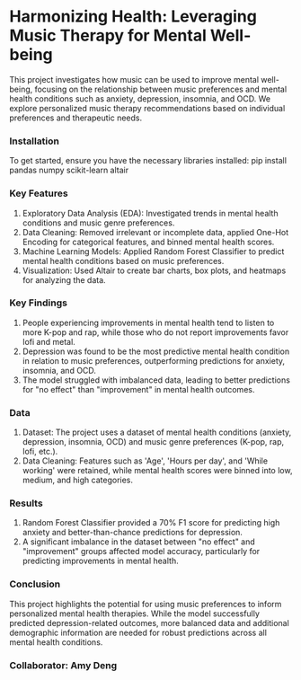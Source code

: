# Harmonizing Health: Leveraging Music Therapy for Mental Well-being

This project investigates how music can be used to improve mental well-being, focusing on the relationship between music preferences and mental health conditions such as anxiety, depression, insomnia, and OCD. We explore personalized music therapy recommendations based on individual preferences and therapeutic needs.

### Installation

To get started, ensure you have the necessary libraries installed: pip install pandas numpy scikit-learn altair


### Key Features
1. Exploratory Data Analysis (EDA): Investigated trends in mental health conditions and music genre preferences.
2. Data Cleaning: Removed irrelevant or incomplete data, applied One-Hot Encoding for categorical features, and binned mental health scores.
3. Machine Learning Models: Applied Random Forest Classifier to predict mental health conditions based on music preferences.
4. Visualization: Used Altair to create bar charts, box plots, and heatmaps for analyzing the data.

### Key Findings
1. People experiencing improvements in mental health tend to listen to more K-pop and rap, while those who do not report improvements favor lofi and metal.
2. Depression was found to be the most predictive mental health condition in relation to music preferences, outperforming predictions for anxiety, insomnia, and OCD.
3. The model struggled with imbalanced data, leading to better predictions for "no effect" than "improvement" in mental health outcomes.

### Data
1. Dataset: The project uses a dataset of mental health conditions (anxiety, depression, insomnia, OCD) and music genre preferences (K-pop, rap, lofi, etc.).
2. Data Cleaning: Features such as 'Age', 'Hours per day', and 'While working' were retained, while mental health scores were binned into low, medium, and high categories.

### Results
1. Random Forest Classifier provided a 70% F1 score for predicting high anxiety and better-than-chance predictions for depression.
2. A significant imbalance in the dataset between "no effect" and "improvement" groups affected model accuracy, particularly for predicting improvements in mental health.

### Conclusion
This project highlights the potential for using music preferences to inform personalized mental health therapies. While the model successfully predicted depression-related outcomes, more balanced data and additional demographic information are needed for robust predictions across all mental health conditions.

### Collaborator: Amy Deng
